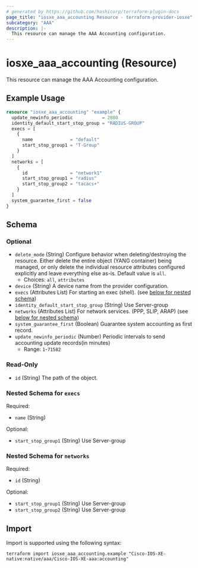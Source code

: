```yaml
---
# generated by https://github.com/hashicorp/terraform-plugin-docs
page_title: "iosxe_aaa_accounting Resource - terraform-provider-iosxe"
subcategory: "AAA"
description: |-
  This resource can manage the AAA Accounting configuration.
---
```


# iosxe_aaa_accounting (Resource)

This resource can manage the AAA Accounting configuration.

## Example Usage

```terraform
resource "iosxe_aaa_accounting" "example" {
  update_newinfo_periodic           = 2880
  identity_default_start_stop_group = "RADIUS-GROUP"
  execs = [
    {
      name              = "default"
      start_stop_group1 = "T-Group"
    }
  ]
  networks = [
    {
      id                = "network1"
      start_stop_group1 = "radius"
      start_stop_group2 = "tacacs+"
    }
  ]
  system_guarantee_first = false
}
```

<!-- schema generated by tfplugindocs -->
## Schema

### Optional

- `delete_mode` (String) Configure behavior when deleting/destroying the resource. Either delete the entire object (YANG container) being managed, or only delete the individual resource attributes configured explicitly and leave everything else as-is. Default value is `all`.
  - Choices: `all`, `attributes`
- `device` (String) A device name from the provider configuration.
- `execs` (Attributes List) For starting an exec (shell). (see [below for nested schema](#nestedatt--execs))
- `identity_default_start_stop_group` (String) Use Server-group
- `networks` (Attributes List) For network services. (PPP, SLIP, ARAP) (see [below for nested schema](#nestedatt--networks))
- `system_guarantee_first` (Boolean) Guarantee system accounting as first record.
- `update_newinfo_periodic` (Number) Periodic intervals to send accounting update records(in minutes)
  - Range: `1`-`71582`

### Read-Only

- `id` (String) The path of the object.

<a id="nestedatt--execs"></a>
### Nested Schema for `execs`

Required:

- `name` (String)

Optional:

- `start_stop_group1` (String) Use Server-group


<a id="nestedatt--networks"></a>
### Nested Schema for `networks`

Required:

- `id` (String)

Optional:

- `start_stop_group1` (String) Use Server-group
- `start_stop_group2` (String) Use Server-group

## Import

Import is supported using the following syntax:

```shell
terraform import iosxe_aaa_accounting.example "Cisco-IOS-XE-native:native/aaa/Cisco-IOS-XE-aaa:accounting"
```
